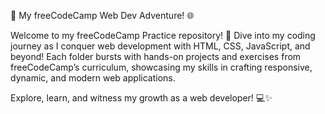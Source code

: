 🚀 My freeCodeCamp Web Dev Adventure! 🌐

Welcome to my freeCodeCamp Practice repository! 🎉 Dive into my coding journey as I conquer web development with HTML, CSS, JavaScript, and beyond! Each folder bursts with hands-on projects and exercises from freeCodeCamp’s curriculum, showcasing my skills in crafting responsive, dynamic, and modern web applications.

Explore, learn, and witness my growth as a web developer! 💻✨